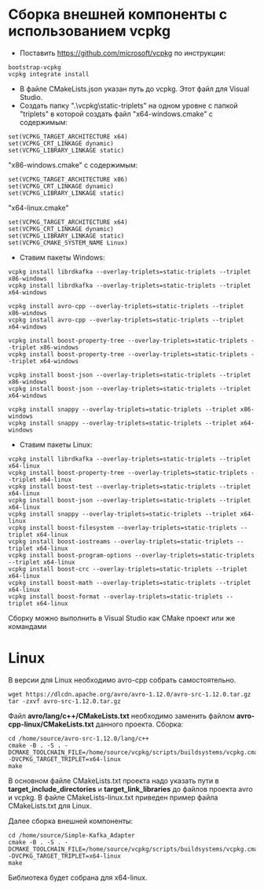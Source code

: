 # Сборка внешней компоненты с использованием vcpkg
- Поставить https://github.com/microsoft/vcpkg по инструкции:
 ```
bootstrap-vcpkg
vcpkg integrate install
 ```
- В файле CMakeLists.json указан путь до vcpkg. Этот файл для Visual Studio.
- Создать папку ".\vcpkg\static-triplets" на одном уровне с папкой "triplets" в которой создать файл "x64-windows.cmake" с содержимым:
 ```
set(VCPKG_TARGET_ARCHITECTURE x64)
set(VCPKG_CRT_LINKAGE dynamic)
set(VCPKG_LIBRARY_LINKAGE static)
 ```
"x86-windows.cmake" с содержимым:
 ```
set(VCPKG_TARGET_ARCHITECTURE x86)
set(VCPKG_CRT_LINKAGE dynamic)
set(VCPKG_LIBRARY_LINKAGE static)
 ```
"x64-linux.cmake"
 ```
set(VCPKG_TARGET_ARCHITECTURE x64)
set(VCPKG_CRT_LINKAGE dynamic)
set(VCPKG_LIBRARY_LINKAGE static)
set(VCPKG_CMAKE_SYSTEM_NAME Linux)
 ```
- Ставим пакеты Windows:
 ```
vcpkg install librdkafka --overlay-triplets=static-triplets --triplet x86-windows
vcpkg install librdkafka --overlay-triplets=static-triplets --triplet x64-windows

vcpkg install avro-cpp --overlay-triplets=static-triplets --triplet x86-windows
vcpkg install avro-cpp --overlay-triplets=static-triplets --triplet x64-windows

vcpkg install boost-property-tree --overlay-triplets=static-triplets --triplet x86-windows
vcpkg install boost-property-tree --overlay-triplets=static-triplets --triplet x64-windows

vcpkg install boost-json --overlay-triplets=static-triplets --triplet x86-windows
vcpkg install boost-json --overlay-triplets=static-triplets --triplet x64-windows

vcpkg install snappy --overlay-triplets=static-triplets --triplet x86-windows
vcpkg install snappy --overlay-triplets=static-triplets --triplet x64-windows
 ```

- Ставим пакеты Linux:
 ```
vcpkg install librdkafka --overlay-triplets=static-triplets --triplet x64-linux
vcpkg install boost-property-tree --overlay-triplets=static-triplets --triplet x64-linux
vcpkg install boost-test --overlay-triplets=static-triplets --triplet x64-linux
vcpkg install boost-json --overlay-triplets=static-triplets --triplet x64-linux
vcpkg install snappy --overlay-triplets=static-triplets --triplet x64-linux
vcpkg install boost-filesystem --overlay-triplets=static-triplets --triplet x64-linux
vcpkg install boost-iostreams --overlay-triplets=static-triplets --triplet x64-linux
vcpkg install boost-program-options --overlay-triplets=static-triplets --triplet x64-linux
vcpkg install boost-crc --overlay-triplets=static-triplets --triplet x64-linux
vcpkg install boost-math --overlay-triplets=static-triplets --triplet x64-linux
vcpkg install boost-format --overlay-triplets=static-triplets --triplet x64-linux
```


Сборку можно выполнить в Visual Studio как CMake проект или же командами

# Linux

В версии для Linux необходимо avro-cpp собрать самостоятельно.
```
wget https://dlcdn.apache.org/avro/avro-1.12.0/avro-src-1.12.0.tar.gz
tar -zxvf avro-src-1.12.0.tar.gz
```
Файл **avro/lang/c++/CMakeLists.txt** необходимо заменить файлом **avro-cpp-linux/CMakeLists.txt** данного проекта. 
Сборка:
 ```
cd /home/source/avro-src-1.12.0/lang/c++
cmake -B . -S . -DCMAKE_TOOLCHAIN_FILE=/home/source/vcpkg/scripts/buildsystems/vcpkg.cmake -DVCPKG_TARGET_TRIPLET=x64-linux
make
```

В основном файле CMakeLists.txt проекта надо указать пути в **target_include_directories** и **target_link_libraries** до файлов проекта avro и vcpkg. 
В файле CMakeLists-linux.txt приведен пример файла CMakeLists.txt для Linux.

Далее сборка внешней компоненты:
 ```
cd /home/source/Simple-Kafka_Adapter
cmake -B . -S . -DCMAKE_TOOLCHAIN_FILE=/home/source/vcpkg/scripts/buildsystems/vcpkg.cmake -DVCPKG_TARGET_TRIPLET=x64-linux
make
```

Библиотека будет собрана для x64-linux.
